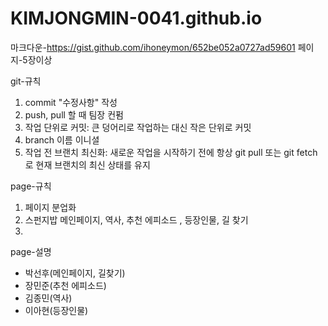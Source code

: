# KIMJONGMIN-0041.github.io
마크다운-https://gist.github.com/ihoneymon/652be052a0727ad59601
페이지-5장이상

git-규칙

1. commit "수정사항" 작성
2. push, pull 할 때 팀장 컨펌
3. 작업 단위로 커밋: 큰 덩어리로 작업하는 대신 작은 단위로 커밋
4. branch 이름 이니셜
5. 작업 전 브랜치 최신화: 새로운 작업을 시작하기 전에 항상 git pull 또는 git fetch로 현재 브랜치의 최신 상태를 유지

page-규칙

1. 페이지 분업화
2. 스펀지밥 메인페이지, 역사, 추천 에피소드 , 등장인물, 길 찾기
3. 

page-설명
- 박선후(메인페이지, 길찾기)
- 장민준(추천 에피소드)
- 김종민(역사)
- 이아현(등장인물) 